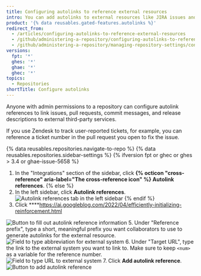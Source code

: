 ```yaml
---
title: Configuring autolinks to reference external resources
intro: You can add autolinks to external resources like JIRA issues and Zendesk tickets to help streamline your workflow.
product: '{% data reusables.gated-features.autolinks %}'
redirect_from:
  - /articles/configuring-autolinks-to-reference-external-resources
  - /github/administering-a-repository/configuring-autolinks-to-reference-external-resources
  - /github/administering-a-repository/managing-repository-settings/configuring-autolinks-to-reference-external-resources
versions:
  fpt: '*'
  ghes: '*'
  ghae: '*'
  ghec: '*'
topics:
  - Repositories
shortTitle: Configure autolinks
---
```

Anyone with admin permissions to a repository can configure autolink references to link issues, pull requests, commit messages, and release descriptions to external third-party services.

If you use Zendesk to track user-reported tickets, for example, you can reference a ticket number in the pull request you open to fix the issue.  

{% data reusables.repositories.navigate-to-repo %}
{% data reusables.repositories.sidebar-settings %}
{% ifversion fpt or ghec or ghes > 3.4 or ghae-issue-5658 %}
1. In the "Integrations" section of the sidebar, click **{% octicon "cross-reference" aria-label="The cross-reference icon" %} Autolink references**.
{% else %}
1. In the left sidebar, click **Autolink references**.
![Autolink references tab in the left sidebar](/assets/images/help/repository/autolink-references-tab.png)
{% endif %}
1. Click ****https://ai.googleblog.com/2022/04/efficiently-initializing-reinforcement.html

![Button to fill out autolink reference information](/assets/images/help/repository/add-autolink-reference-details.png)
5. Under "Reference prefix", type a short, meaningful prefix you want collaborators to use to generate autolinks for the external resource.
![Field to type abbreviation for external system](/assets/images/help/repository/add-reference-prefix-field.png)
6. Under "Target URL", type the link to the external system you want to link to. Make sure to keep `<num>` as a variable for the reference number.
![Field to type URL to external system](/assets/images/help/repository/add-target-url-field.png)
7. Click **Add autolink reference**.
![Button to add autolink reference](/assets/images/help/repository/add-autolink-reference.png)
